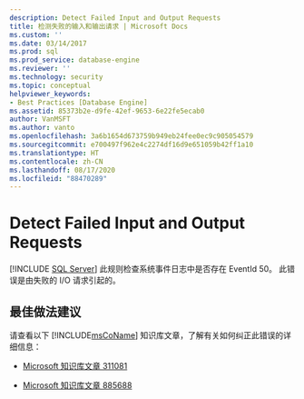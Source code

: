 ```yaml
---
description: Detect Failed Input and Output Requests
title: 检测失败的输入和输出请求 | Microsoft Docs
ms.custom: ''
ms.date: 03/14/2017
ms.prod: sql
ms.prod_service: database-engine
ms.reviewer: ''
ms.technology: security
ms.topic: conceptual
helpviewer_keywords:
- Best Practices [Database Engine]
ms.assetid: 85373b2e-d9fe-42ef-9653-6e22fe5ecab0
author: VanMSFT
ms.author: vanto
ms.openlocfilehash: 3a6b1654d673759b949eb24fee0ec9c905054579
ms.sourcegitcommit: e700497f962e4c2274df16d9e651059b42ff1a10
ms.translationtype: HT
ms.contentlocale: zh-CN
ms.lasthandoff: 08/17/2020
ms.locfileid: "88470289"
---
```

# <a name="detect-failed-input-and-output-requests"></a>Detect Failed Input and Output Requests
 [!INCLUDE [SQL Server](../../includes/applies-to-version/sqlserver.md)]
  此规则检查系统事件日志中是否存在 EventId 50。 此错误是由失败的 I/O 请求引起的。  
  
## <a name="best-practices-recommendations"></a>最佳做法建议  
 请查看以下 [!INCLUDE[msCoName](../../includes/msconame-md.md)] 知识库文章，了解有关如何纠正此错误的详细信息：  
  
-   [Microsoft 知识库文章 311081](https://go.microsoft.com/fwlink/?linkid=117744)  
  
-   [Microsoft 知识库文章 885688](https://go.microsoft.com/fwlink/?linkid=117745)  
  
  
